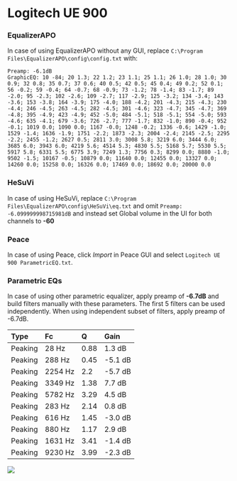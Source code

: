 # Logitech UE 900

### EqualizerAPO
In case of using EqualizerAPO without any GUI, replace `C:\Program Files\EqualizerAPO\config\config.txt`
with:
```
Preamp: -6.1dB
GraphicEQ: 10 -84; 20 1.3; 22 1.2; 23 1.1; 25 1.1; 26 1.0; 28 1.0; 30 0.9; 32 0.8; 35 0.7; 37 0.6; 40 0.5; 42 0.5; 45 0.4; 49 0.2; 52 0.1; 56 -0.2; 59 -0.4; 64 -0.7; 68 -0.9; 73 -1.2; 78 -1.4; 83 -1.7; 89 -2.0; 95 -2.3; 102 -2.6; 109 -2.7; 117 -2.9; 125 -3.2; 134 -3.4; 143 -3.6; 153 -3.8; 164 -3.9; 175 -4.0; 188 -4.2; 201 -4.3; 215 -4.3; 230 -4.4; 246 -4.5; 263 -4.5; 282 -4.5; 301 -4.6; 323 -4.7; 345 -4.7; 369 -4.8; 395 -4.9; 423 -4.9; 452 -5.0; 484 -5.1; 518 -5.1; 554 -5.0; 593 -4.6; 635 -4.1; 679 -3.6; 726 -2.7; 777 -1.7; 832 -1.0; 890 -0.4; 952 -0.1; 1019 0.0; 1090 0.0; 1167 -0.0; 1248 -0.2; 1336 -0.6; 1429 -1.0; 1529 -1.4; 1636 -1.9; 1751 -2.2; 1873 -2.3; 2004 -2.4; 2145 -2.5; 2295 -2.2; 2455 -1.2; 2627 0.5; 2811 3.0; 3008 5.8; 3219 6.0; 3444 6.0; 3685 6.0; 3943 6.0; 4219 5.6; 4514 5.3; 4830 5.5; 5168 5.7; 5530 5.5; 5917 5.8; 6331 5.5; 6775 3.9; 7249 1.3; 7756 0.3; 8299 0.0; 8880 -1.0; 9502 -1.5; 10167 -0.5; 10879 0.0; 11640 0.0; 12455 0.0; 13327 0.0; 14260 0.0; 15258 0.0; 16326 0.0; 17469 0.0; 18692 0.0; 20000 0.0
```

### HeSuVi
In case of using HeSuVi, replace `C:\Program Files\EqualizerAPO\config\HeSuVi\eq.txt` and omit `Preamp:
-6.099999998715981dB` and instead set Global volume in the UI for both channels to **-60**

### Peace
In case of using Peace, click *Import* in Peace GUI and select `Logitech UE 900 ParametricEQ.txt`.

### Parametric EQs
In case of using other parametric equalizer, apply preamp of **-6.7dB** and build filters manually
with these parameters. The first 5 filters can be used independently.
When using independent subset of filters, apply preamp of -6.7dB.

| Type    | Fc      |    Q | Gain    |
|:--------|:--------|:-----|:--------|
| Peaking | 28 Hz   | 0.88 | 1.3 dB  |
| Peaking | 288 Hz  | 0.45 | -5.1 dB |
| Peaking | 2254 Hz | 2.2  | -5.7 dB |
| Peaking | 3349 Hz | 1.38 | 7.7 dB  |
| Peaking | 5782 Hz | 3.29 | 4.5 dB  |
| Peaking | 283 Hz  | 2.14 | 0.8 dB  |
| Peaking | 616 Hz  | 1.45 | -3.0 dB |
| Peaking | 880 Hz  | 1.17 | 2.9 dB  |
| Peaking | 1631 Hz | 3.41 | -1.4 dB |
| Peaking | 9230 Hz | 3.99 | -2.3 dB |

![](https://raw.githubusercontent.com/jaakkopasanen/AutoEq/master/results/innerfidelity/sbaf-serious/Logitech%20UE%20900/Logitech%20UE%20900.png)